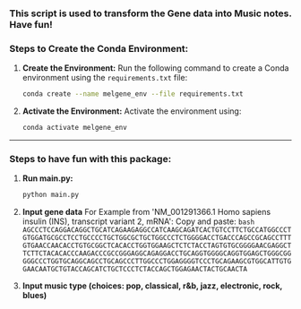 ### **This script is used to transform the Gene data into Music notes. Have fun!**




### **Steps to Create the Conda Environment:**

1. **Create the Environment:**
   Run the following command to create a Conda environment using the `requirements.txt` file:

   ```bash
   conda create --name melgene_env --file requirements.txt
   ```

2. **Activate the Environment:**
   Activate the environment using:

   ```bash
   conda activate melgene_env
   ```

---


### **Steps to have fun with this package:**

1. **Run main.py:**

   ```bash
   python main.py
   ```
2. **Input gene data**
   For Example from 'NM_001291366.1 Homo sapiens insulin (INS), transcript variant 2, mRNA':
   Copy and paste:      ```bash AGCCCTCCAGGACAGGCTGCATCAGAAGAGGCCATCAAGCAGATCACTGTCCTTCTGCCATGGCCCTGTGGATGCGCCTCCTGCCCCTGCTGGCGCTGCTGGCCCTCTGGGGACCTGACCCAGCCGCAGCCTTTGTGAACCAACACCTGTGCGGCTCACACCTGGTGGAAGCTCTCTACCTAGTGTGCGGGGAACGAGGCTTCTTCTACACACCCAAGACCCGCCGGGAGGCAGAGGACCTGCAGGTGGGGCAGGTGGAGCTGGGCGGGGGCCCTGGTGCAGGCAGCCTGCAGCCCTTGGCCCTGGAGGGGTCCCTGCAGAAGCGTGGCATTGTGGAACAATGCTGTACCAGCATCTGCTCCCTCTACCAGCTGGAGAACTACTGCAACTA   ```

3. **Input music type (choices: pop, classical, r&b, jazz, electronic, rock, blues)**
